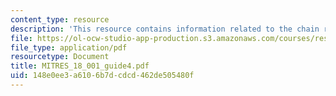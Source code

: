 ```yaml
---
content_type: resource
description: 'This resource contains information related to the chain rule. '
file: https://ol-ocw-studio-app-production.s3.amazonaws.com/courses/res-18-001-calculus-online-textbook-spring-2005/148e0ee3a6106b7dcdcd462de505480f_MITRES_18_001_guide4.pdf
file_type: application/pdf
resourcetype: Document
title: MITRES_18_001_guide4.pdf
uid: 148e0ee3-a610-6b7d-cdcd-462de505480f
---
```

